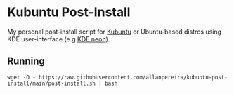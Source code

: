 # Kubuntu Post-Install

My personal post-install script for [Kubuntu](https://kubuntu.org/) or Ubuntu-based distros using KDE user-interface (e.g [KDE neon](https://neon.kde.org/)).


## Running

```
wget -O - https://raw.githubusercontent.com/allanpereira/kubuntu-post-install/main/post-install.sh | bash

```